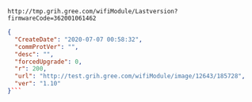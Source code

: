 `http://tmp.grih.gree.com/wifiModule/Lastversion?firmwareCode=362001061462`

```json
{
  "CreateDate": "2020-07-07 00:58:32",
  "commProtVer": "",
  "desc": "",
  "forcedUpgrade": 0,
  "r": 200,
  "url": "http://test.grih.gree.com/wifiModule/image/12643/185728",
  "ver": "1.10"
}```